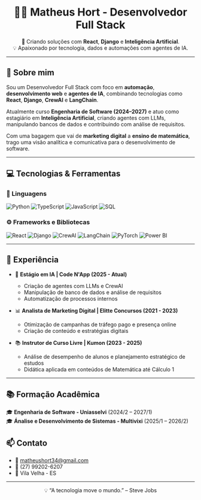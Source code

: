 <h1 align="center">👨‍💻 Matheus Hort - Desenvolvedor Full Stack</h1>

<p align="center">
  🚀 Criando soluções com <strong>React</strong>, <strong>Django</strong> e <strong>Inteligência Artificial</strong>.<br>
  💡 Apaixonado por tecnologia, dados e automações com agentes de IA.
</p>

---

## 🧠 Sobre mim

Sou um Desenvolvedor Full Stack com foco em **automação**, **desenvolvimento web** e **agentes de IA**, combinando tecnologias como **React**, **Django**, **CrewAI** e **LangChain**.

Atualmente curso **Engenharia de Software (2024–2027)** e atuo como estagiário em **Inteligência Artificial**, criando agentes com LLMs, manipulando bancos de dados e contribuindo com análise de requisitos.

Com uma bagagem que vai de **marketing digital** a **ensino de matemática**, trago uma visão analítica e comunicativa para o desenvolvimento de software.

---

## 💻 Tecnologias & Ferramentas

### 🔷 Linguagens
![Python](https://img.shields.io/badge/Python-3776AB?style=flat&logo=python&logoColor=white)
![TypeScript](https://img.shields.io/badge/TypeScript-3178C6?style=flat&logo=typescript&logoColor=white)
![JavaScript](https://img.shields.io/badge/JavaScript-F7DF1E?style=flat&logo=javascript&logoColor=black)
![SQL](https://img.shields.io/badge/SQL-005C84?style=flat&logo=postgresql&logoColor=white)

### ⚙️ Frameworks e Bibliotecas
![React](https://img.shields.io/badge/React-20232A?style=flat&logo=react&logoColor=61DAFB)
![Django](https://img.shields.io/badge/Django-092E20?style=flat&logo=django&logoColor=white)
![CrewAI](https://img.shields.io/badge/CrewAI-black?style=flat&logo=python&logoColor=white)
![LangChain](https://img.shields.io/badge/LangChain-3eaf7c?style=flat&logo=chainlink&logoColor=white)
![PyTorch](https://img.shields.io/badge/PyTorch-EE4C2C?style=flat&logo=pytorch&logoColor=white)
![Power BI](https://img.shields.io/badge/Power_BI-F2C811?style=flat&logo=powerbi&logoColor=black)

---

## 📌 Experiência

- 🧠 **Estágio em IA | Code N'App (2025 - Atual)**  
  - Criação de agentes com LLMs e CrewAI  
  - Manipulação de banco de dados e análise de requisitos  
  - Automatização de processos internos

- 📊 **Analista de Marketing Digital | Elitte Concursos (2021 - 2023)**  
  - Otimização de campanhas de tráfego pago e presença online  
  - Criação de conteúdo e estratégias digitais

- 📚 **Instrutor de Curso Livre | Kumon (2023 - 2025)**  
  - Análise de desempenho de alunos e planejamento estratégico de estudos  
  - Didática aplicada em conteúdos de Matemática até Cálculo 1

---

## 📚 Formação Acadêmica

🎓 **Engenharia de Software - Uniasselvi** (2024/2 – 2027/1)  
🎓 **Ánalise e Desenvolvimento de Sistemas - Multivixi** (2025/1 – 2026/2)


## 📫 Contato

- 📧 matheushort34@gmail.com  
- 📱 (27) 99202-6207  
- 📍 Vila Velha - ES  

---

<p align="center">
  💡 “A tecnologia move o mundo.” – Steve Jobs
</p>
